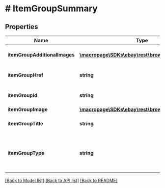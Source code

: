 # # ItemGroupSummary

## Properties

Name | Type | Description | Notes
------------ | ------------- | ------------- | -------------
**itemGroupAdditionalImages** | [**\macropage\SDKs\ebay\rest\browse\Model\Image[]**](Image.md) | An array of containers with the URLs for images that are in addition to the primary image of the item group.  The primary image is returned in the &lt;b&gt; itemGroupImage&lt;/b&gt; field. | [optional]
**itemGroupHref** | **string** | The HATEOAS reference of the parent page of the item group. An item group is an item that has various aspect differences, such as color, size, storage capacity, etc. | [optional]
**itemGroupId** | **string** | The unique identifier for the item group. An item group is an item that has various aspect differences, such as color, size, storage capacity, etc. | [optional]
**itemGroupImage** | [**\macropage\SDKs\ebay\rest\browse\Model\Image**](Image.md) |  | [optional]
**itemGroupTitle** | **string** | The title of the item that appears on the item group page. An item group is an item that has various aspect differences, such as color, size, storage capacity, etc. | [optional]
**itemGroupType** | **string** | An enumeration value that indicates the type of the item group. An item group is an item that has various aspect differences, such as color, size, storage capacity, etc. For implementation help, refer to &lt;a href&#x3D;&#39;https://developer.ebay.com/api-docs/buy/browse/types/gct:ItemGroupTypeEnum&#39;&gt;eBay API documentation&lt;/a&gt; | [optional]

[[Back to Model list]](../../README.md#models) [[Back to API list]](../../README.md#endpoints) [[Back to README]](../../README.md)
